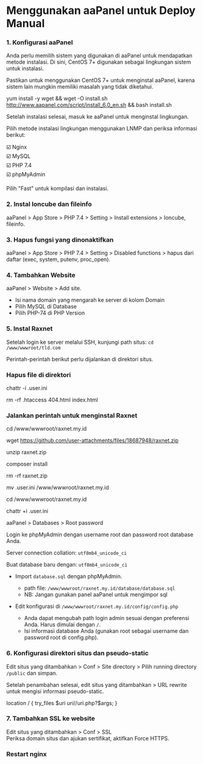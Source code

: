 # Menggunakan aaPanel untuk Deploy Manual

### 1. Konfigurasi aaPanel

Anda perlu memilih sistem yang digunakan di aaPanel untuk mendapatkan metode instalasi. Di sini, CentOS 7+ digunakan sebagai lingkungan sistem untuk instalasi.

Pastikan untuk menggunakan CentOS 7+ untuk menginstal aaPanel, karena sistem lain mungkin memiliki masalah yang tidak diketahui.

yum install -y wget && wget -O install.sh http://www.aapanel.com/script/install_6.0_en.sh && bash install.sh

Setelah instalasi selesai, masuk ke aaPanel untuk menginstal lingkungan.

Pilih metode instalasi lingkungan menggunakan LNMP dan periksa informasi berikut:

☑️ Nginx  
☑️ MySQL  
☑️ PHP 7.4  
☑️ phpMyAdmin

Pilih "Fast" untuk kompilasi dan instalasi.

### 2. Instal Ioncube dan fileinfo
aaPanel > App Store > PHP 7.4 > Setting > Install extensions > Ioncube, fileinfo.

### 3. Hapus fungsi yang dinonaktifkan
aaPanel > App Store > PHP 7.4 > Setting > Disabled functions > hapus dari daftar (exec, system, putenv, proc_open).

### 4. Tambahkan Website
aaPanel > Website > Add site.  
- Isi nama domain yang mengarah ke server di kolom Domain  
- Pilih MySQL di Database  
- Pilih PHP-74 di PHP Version

### 5. Instal Raxnet
Setelah login ke server melalui SSH, kunjungi path situs: `cd /www/wwwroot/tld.com`

Perintah-perintah berikut perlu dijalankan di direktori situs.

### Hapus file di direktori

chattr -i .user.ini

rm -rf .htaccess 404.html index.html

### Jalankan perintah untuk menginstal Raxnet

cd /www/wwwroot/raxnet.my.id

wget https://github.com/user-attachments/files/18687948/raxnet.zip

unzip raxnet.zip

composer install

rm -rf raxnet.zip

mv .user.ini /www/wwwroot/raxnet.my.id

cd /www/wwwroot/raxnet.my.id

chattr +i .user.ini

aaPanel > Databases > Root password

Login ke phpMyAdmin dengan username root dan password root database Anda.

Server connection collation: `utf8mb4_unicode_ci`

Buat database baru dengan: `utf8mb4_unicode_ci` 

- Import `database.sql` dengan phpMyAdmin.  
  - path file: `/www/wwwroot/raxnet.my.id/database/database.sql`  
  - NB: Jangan gunakan panel aaPanel untuk mengimpor sql

- Edit konfigurasi di `/www/wwwroot/raxnet.my.id/config/config.php`  
  - Anda dapat mengubah path login admin sesuai dengan preferensi Anda. Harus dimulai dengan `/`.  
  - Isi informasi database Anda (gunakan root sebagai username dan password root di config.php).

### 6. Konfigurasi direktori situs dan pseudo-static

Edit situs yang ditambahkan > Conf > Site directory > Pilih running directory `/public` dan simpan.

Setelah penambahan selesai, edit situs yang ditambahkan > URL rewrite untuk mengisi informasi pseudo-static.

location / {
        try_files $uri $uri/ /$uri.php?$args;
    }
### 7. Tambahkan SSL ke website

Edit situs yang ditambahkan > Conf > SSL  
Periksa domain situs dan ajukan sertifikat, aktifkan Force HTTPS.

### Restart nginx



